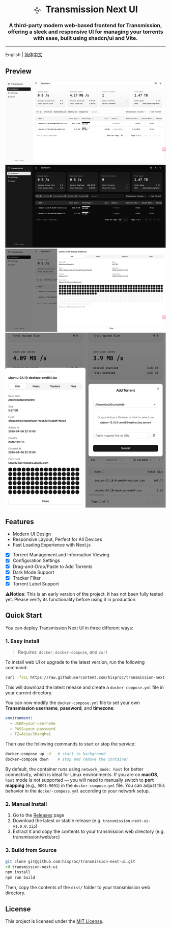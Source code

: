 <h1 align="center" style="border-bottom: none;"><img src="public/favicon.svg" width="24" style="vertical-align: middle; margin-right: 8px;" /> Transmission Next UI</h1>
<h3 align="center"> A third-party modern web-based frontend for Transmission, offering a sleek and responsive UI for managing your torrents with ease, built using shadcn/ui and Vite. </h3>

---

English | [简体中文](README.md)

## Preview

![demo.png](pic/demo_en.png)
![demo_dark.png](pic/demo_dark_en.png)
![demo2.png](pic/demo2_en.png)
![demo3.png](pic/demo3_en.png)

## Features

- Modern UI Design
- Responsive Layout, Perfect for All Devices
- Fast Loading Experience with Next.js
- [x] Torrent Management and Information Viewing
- [x] Configuration Settings
- [x] Drag-and-Drop/Paste to Add Torrents
- [x] Dark Mode Support
- [x] Tracker Filter
- [x] Torrent Label Support

⚠️**Notice**: This is an early version of the project. It has not been fully tested yet. Please verify its functionality before using it in production.

## Quick Start

You can deploy Transmission Next UI in three different ways:

### 1. Easy Install

> Requires: `docker`, `docker-compose`, and `curl`

To install web UI or upgrade to the latest version, run the following command:

```bash
curl -fsSL https://raw.githubusercontent.com/hisproc/transmission-next-ui/main/download.sh | bash
```

This will download the latest release and create a `docker-compose.yml` file in your current directory.

You can now modify the `docker-compose.yml` file to set your own **Transmission username**, **password**, and **timezone**:

```yaml
environment:
  - USER=your-username
  - PASS=your-password
  - TZ=Asia/Shanghai
```

Then use the following commands to start or stop the service:

```bash
docker-compose up -d   # start in background
docker-compose down    # stop and remove the container
```

By default, the container runs using `network_mode: host` for better connectivity, which is ideal for Linux environments. If you are on **macOS**, `host` mode is not supported — you will need to manually switch to **port mapping** (e.g., `9091:9091`) in the `docker-compose.yml` file. You can adjust this behavior in the `docker-compose.yml` according to your network setup.

### 2. Manual Install

1. Go to the [Releases](https://github.com/hisproc/transmission-next-ui/releases) page
2. Download the latest or stable release (e.g. `transmission-next-ui-v1.0.0.zip`)
3. Extract it and copy the contents to your transmission web directory (e.g. transmission/web/src)


### 3. Build from Source

```bash
git clone git@github.com:hisproc/transmission-next-ui.git
cd transmission-next-ui
npm install
npm run build
```

Then, copy the contents of the `dist/` folder to your transmission web directory.

## License

This project is licensed under the [MIT License](LICENSE).
